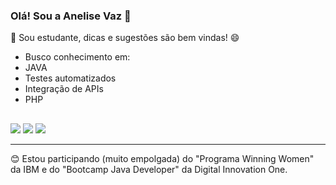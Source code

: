 ### Olá! Sou a Anelise Vaz 👋

📖 Sou estudante, dicas e sugestões são bem vindas! 😄
  
- Busco conhecimento em:
 - JAVA 
 - Testes automatizados
 - Integração de APIs 
 - PHP


  ##
  
 <div>
 <a href="https://discord.gg/wy6CrbHHJe" target="_blank"><img src="https://img.shields.io/badge/Discord-7289DA?style=for-the-badge&logo=discord&logoColor=white" target="_blank"></a> 
  <a href="https://www.linkedin.com/in/anelise-vaz-958270217/" target="_blank"><img src="https://img.shields.io/badge/-LinkedIn-%230077B5?style=for-the-badge&logo=linkedin&logoColor=white" target="_blank"></a> 
  <a href="https://instagram.com/ane.lisevaz" target="_blank"><img src="https://img.shields.io/badge/-Instagram-%23E4405F?style=for-the-badge&logo=instagram&logoColor=white" target="_blank"></a>
 
 </div>
  
  <hr>
  
😊 Estou participando (muito empolgada) do "Programa Winning Women" da IBM e do "Bootcamp Java Developer" da Digital Innovation One.

